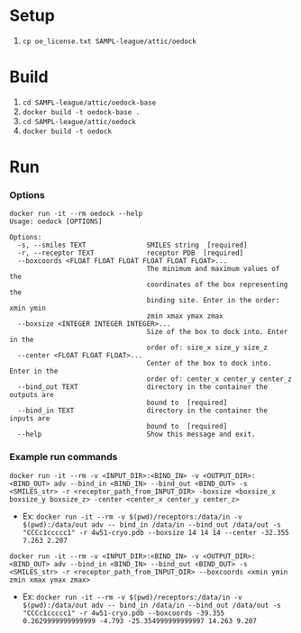 # Setup
1. `cp oe_license.txt SAMPL-league/attic/oedock`

# Build
1. `cd SAMPL-league/attic/oedock-base`
2. `docker build -t oedock-base .`
3. `cd SAMPL-league/attic/oedock`
4. `docker build -t oedock`

# Run

### Options
```
docker run -it --rm oedock --help
Usage: oedock [OPTIONS]

Options:
  -s, --smiles TEXT               SMILES string  [required]
  -r, --receptor TEXT             receptor PDB  [required]
  --boxcoords <FLOAT FLOAT FLOAT FLOAT FLOAT FLOAT>...
                                  The minimum and maximum values of the
                                  coordinates of the box representing the
                                  binding site. Enter in the order: xmin ymin
                                  zmin xmax ymax zmax
  --boxsize <INTEGER INTEGER INTEGER>...
                                  Size of the box to dock into. Enter in the
                                  order of: size_x size_y size_z
  --center <FLOAT FLOAT FLOAT>...
                                  Center of the box to dock into. Enter in the
                                  order of: center_x center_y center_z
  --bind_out TEXT                 directory in the container the outputs are
                                  bound to  [required]
  --bind_in TEXT                  directory in the container the inputs are
                                  bound to  [required]
  --help                          Show this message and exit.
```



### Example run commands
`docker run -it --rm -v <INPUT_DIR>:<BIND_IN> -v <OUTPUT_DIR>:<BIND_OUT> adv --bind_in <BIND_IN> --bind_out <BIND_OUT> -s <SMILES_str> -r <receptor_path_from_INPUT_DIR> -boxsize <boxsize_x boxsize_y boxsize_z> -center <center_x center_y center_z>`
* Ex: `docker run -it --rm -v $(pwd)/receptors:/data/in -v $(pwd):/data/out adv -- bind_in /data/in --bind_out /data/out -s "CCCc1ccccc1" -r 4w51-cryo.pdb --boxsize 14 14 14 --center -32.355 7.263 2.207`



`docker run -it --rm -v <INPUT_DIR>:<BIND_IN> -v <OUTPUT_DIR>:<BIND_OUT> adv --bind_in <BIND_IN> --bind_out <BIND_OUT> -s <SMILES_str> -r <receptor_path_from_INPUT_DIR> --boxcoords <xmin ymin zmin xmax ymax zmax>`
* Ex: `docker run -it --rm -v $(pwd)/receptors:/data/in -v $(pwd):/data/out adv -- bind_in /data/in --bind_out /data/out -s "CCCc1ccccc1" -r 4w51-cryo.pdb --boxcoords -39.355 0.2629999999999999 -4.793 -25.354999999999997 14.263 9.207`


